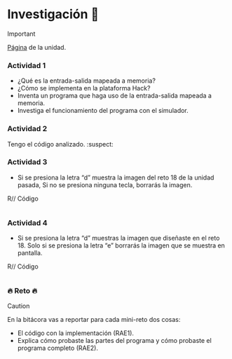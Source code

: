 # Investigación :shrimp:	
> [!IMPORTANT]
> [Página]([https://confusion-snapper-025.notion.site/Experiencia-de-aprendizaje-1-Arquitectura-del-computador-17ee8161b2a180dab569d52e21dfeade](https://confusion-snapper-025.notion.site/Experiencia-de-aprendizaje-2-Lenguaje-Ensamblador-17ee8161b2a1809b97e9f4351629ad72)) de la unidad.

### Actividad 1
- ¿Qué es la entrada-salida mapeada a memoria?
- ¿Cómo se implementa en la plataforma Hack?
- Inventa un programa que haga uso de la entrada-salida mapeada a memoria.
- Investiga el funcionamiento del programa con el simulador.

### Actividad 2
Tengo el código analizado. :suspect:

### Actividad 3
- Si se presiona la letra “d” muestra la imagen del reto 18 de la unidad pasada, Si no se presiona ninguna tecla, borrarás la imagen.

R// Código
```

```

### Actividad 4
- Si se presiona la letra “d” muestras la imagen que diseñaste en el reto 18. Solo si se presiona la letra “e” borrarás la imagen que se muestra en pantalla.

R// Código
```

```

### :fire: Reto :fire:
> [!CAUTION]
> En la bitácora vas a reportar para cada mini-reto dos cosas:
> - El código con la implementación (RAE1).
> - Explica cómo probaste las partes del programa y cómo probaste el programa completo (RAE2).
